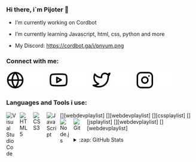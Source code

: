 ### Hi there, i`m Pijoter 👋

- I’m currently working on Cordbot
- I’m currently learning Javascript, html, css, python and more

- My Discord:
https://cordbot.ga/i/pnyum.png

### Connect with me:
[![website](./img/globe-light.svg)](https://cordbot.ga/#gh-light-mode-only)
[![website](./img/globe-dark.svg)](https://cordbot.ga/#gh-dark-mode-only)
&nbsp;&nbsp;
[![website](./img/youtube-light.svg)](https://www.youtube.com/channel/UCH1KIq3I8xQ6hDK6xmXTTmw#gh-light-mode-only)
[![website](./img/youtube-dark.svg)](https://www.youtube.com/channel/UCH1KIq3I8xQ6hDK6xmXTTmw#gh-dark-mode-only)
&nbsp;&nbsp;
[![website](./img/twitter-light.svg)](https://twitter.com/Pijoters#gh-light-mode-only)
[![website](./img/twitter-dark.svg)](https://twitter.com/Pijoters#gh-dark-mode-only)
&nbsp;&nbsp;
[![website](./img/instagram-light.svg)](https://www.instagram.com/pijoters/#gh-light-mode-only)
[![website](./img/instagram-dark.svg)](https://www.instagram.com/pijoters/#gh-dark-mode-only)

### Languages and Tools i use:

[<img align="left" alt="Visual Studio Code" width="26px" src="https://cdn.jsdelivr.net/gh/devicons/devicon/icons/vscode/vscode-original.svg" style="padding-right:10px;" />][webdevplaylist]
[<img align="left" alt="HTML5" width="26px" src="https://cdn.jsdelivr.net/gh/devicons/devicon/icons/html5/html5-original.svg" style="padding-right:10px;" />][webdevplaylist]
[<img align="left" alt="CSS3" width="26px" src="https://cdn.jsdelivr.net/gh/devicons/devicon/icons/css3/css3-original.svg" style="padding-right:10px;" />][cssplaylist]
[<img align="left" alt="JavaScript" width="26px" src="https://cdn.jsdelivr.net/gh/devicons/devicon/icons/javascript/javascript-original.svg" style="padding-right:10px;" />][jsplaylist]
[<img align="left" alt="Node.js" width="26px" src="https://cdn.jsdelivr.net/gh/devicons/devicon/icons/nodejs/nodejs-original.svg" style="padding-right:10px;" />][webdevplaylist]
[<img align="left" alt="Git" width="26px" src="https://cdn.jsdelivr.net/gh/devicons/devicon/icons/git/git-original.svg" style="padding-right:10px;" />][webdevplaylist]

</details>

<details>
  <summary>:zap: GitHub Stats</summary>

  <img align="left" alt="Pijoter's GitHub Stats" src="https://github-readme-stats.vercel.app/api?username=Pijoters&show_icons=true&hide_border=false&title_color=ff652f&icon_color=FFE400&bg_color=09131B&text_color=ffffff&border_color=0c1a25" />

</details>


<!--
**Pijoters/Pijoters** is a ✨ _special_ ✨ repository because its `README.md` (this file) appears on your GitHub profile.

Here are some ideas to get you started:


-->
